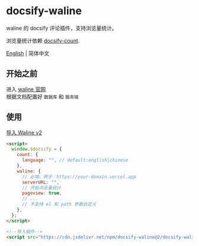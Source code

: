 # docsify-waline

waline 的 docsify 评论插件，支持浏览量统计。

浏览量统计依赖 [docsify-count](https://github.com/827652549/docsify-count).

[English](README.md) | 简体中文

## 开始之前

进入 [waline 官网](https://waline.js.org/guide/get-started.html)  
根据文档配置好 `数据库` 和 `服务端`

## 使用

[导入 Waline v2](https://waline.js.org/guide/client/import.html)

```html
<script>
  window.$docsify = {
    count: {
      language: "", // default:english|chinese
    },
    waline: {
      // 必填。例子：https://your-domain.vercel.app
      serverURL: "",
      // 开启浏览量统计
      pageview: true,
      // ...
      // 不支持 el 和 path 参数自定义
    },
  };
</script>

<!--导入插件-->
<script src="https://cdn.jsdelivr.net/npm/docsify-waline@2/docsify-waline.min.js"></script>
```
